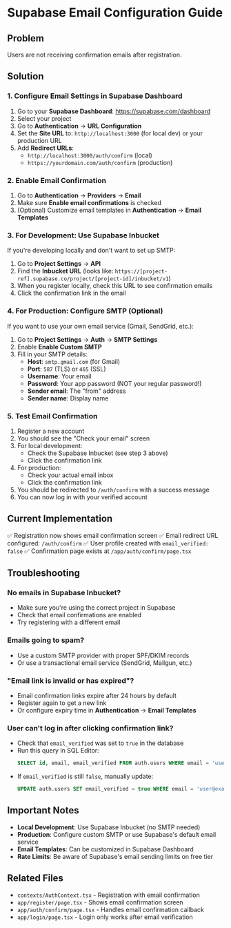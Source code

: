# Supabase Email Configuration Guide

## Problem
Users are not receiving confirmation emails after registration.

## Solution

### 1. Configure Email Settings in Supabase Dashboard

1. Go to your **Supabase Dashboard**: https://supabase.com/dashboard
2. Select your project
3. Go to **Authentication** → **URL Configuration**
4. Set the **Site URL** to: `http://localhost:3000` (for local dev) or your production URL
5. Add **Redirect URLs**:
   - `http://localhost:3000/auth/confirm` (local)
   - `https://yourdomain.com/auth/confirm` (production)

### 2. Enable Email Confirmation

1. Go to **Authentication** → **Providers** → **Email**
2. Make sure **Enable email confirmations** is checked
3. (Optional) Customize email templates in **Authentication** → **Email Templates**

### 3. For Development: Use Supabase Inbucket

If you're developing locally and don't want to set up SMTP:

1. Go to **Project Settings** → **API**
2. Find the **Inbucket URL** (looks like: `https://[project-ref].supabase.co/project/[project-id]/inbucket/v1`)
3. When you register locally, check this URL to see confirmation emails
4. Click the confirmation link in the email

### 4. For Production: Configure SMTP (Optional)

If you want to use your own email service (Gmail, SendGrid, etc.):

1. Go to **Project Settings** → **Auth** → **SMTP Settings**
2. Enable **Enable Custom SMTP**
3. Fill in your SMTP details:
   - **Host**: `smtp.gmail.com` (for Gmail)
   - **Port**: `587` (TLS) or `465` (SSL)
   - **Username**: Your email
   - **Password**: Your app password (NOT your regular password!)
   - **Sender email**: The "from" address
   - **Sender name**: Display name

### 5. Test Email Confirmation

1. Register a new account
2. You should see the "Check your email" screen
3. For local development:
   - Check the Supabase Inbucket (see step 3 above)
   - Click the confirmation link
4. For production:
   - Check your actual email inbox
   - Click the confirmation link
5. You should be redirected to `/auth/confirm` with a success message
6. You can now log in with your verified account

## Current Implementation

✅ Registration now shows email confirmation screen
✅ Email redirect URL configured: `/auth/confirm`
✅ User profile created with `email_verified: false`
✅ Confirmation page exists at `/app/auth/confirm/page.tsx`

## Troubleshooting

### No emails in Supabase Inbucket?
- Make sure you're using the correct project in Supabase
- Check that email confirmations are enabled
- Try registering with a different email

### Emails going to spam?
- Use a custom SMTP provider with proper SPF/DKIM records
- Or use a transactional email service (SendGrid, Mailgun, etc.)

### "Email link is invalid or has expired"?
- Email confirmation links expire after 24 hours by default
- Register again to get a new link
- Or configure expiry time in **Authentication** → **Email Templates**

### User can't log in after clicking confirmation link?
- Check that `email_verified` was set to `true` in the database
- Run this query in SQL Editor:
  ```sql
  SELECT id, email, email_verified FROM auth.users WHERE email = 'user@example.com';
  ```
- If `email_verified` is still `false`, manually update:
  ```sql
  UPDATE auth.users SET email_verified = true WHERE email = 'user@example.com';
  ```

## Important Notes

- **Local Development**: Use Supabase Inbucket (no SMTP needed)
- **Production**: Configure custom SMTP or use Supabase's default email service
- **Email Templates**: Can be customized in Supabase Dashboard
- **Rate Limits**: Be aware of Supabase's email sending limits on free tier

## Related Files

- `contexts/AuthContext.tsx` - Registration with email confirmation
- `app/register/page.tsx` - Shows email confirmation screen
- `app/auth/confirm/page.tsx` - Handles email confirmation callback
- `app/login/page.tsx` - Login only works after email verification

